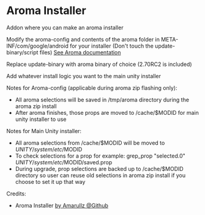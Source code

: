 # Aroma Installer

Addon where you can make an aroma installer

Modify the aroma-config and contents of the aroma folder in META-INF/com/google/android for your installer (Don't touch the update-binary/script files) [See Aroma documentation](https://forum.xda-developers.com/showthread.php?t=1461712)

Replace update-binary with aroma binary of choice (2.70RC2 is included)

Add whatever install logic you want to the main unity installer

Notes for Aroma-config (applicable during aroma zip flashing only):
* All aroma selections will be saved in /tmp/aroma directory during the aroma zip install
* After aroma finishes, those props are moved to /cache/$MODID for main unity installer to use

Notes for Main Unity installer:
* All aroma selections from /cache/$MODID will be moved to $UNITY/system/etc/$MODID
* To check selections for a prop for example: grep_prop "selected.0" $UNITY/system/etc/$MODID/saved.prop
* During upgrade, prop selections are backed up to /cache/$MODID directory so user can reuse old selections in aroma zip install if you choose to set it up that way

Credits:
* Aroma Installer [by Amarullz @Github](https://github.com/amarullz/AROMA-Installer)
